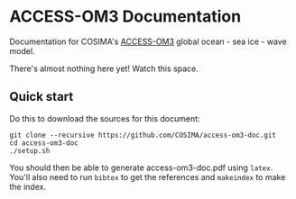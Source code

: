# ACCESS-OM3 Documentation
Documentation for COSIMA's [ACCESS-OM3](https://github.com/COSIMA/access-om3) global ocean - sea ice - wave model.

There's almost nothing here yet! Watch this space.

## Quick start
Do this to download the sources for this document:
```
git clone --recursive https://github.com/COSIMA/access-om3-doc.git
cd access-om3-doc
./setup.sh 
```
You should then be able to generate access-om3-doc.pdf using `latex`. You'll also need to run `bibtex` to get the references and `makeindex` to make the index.
